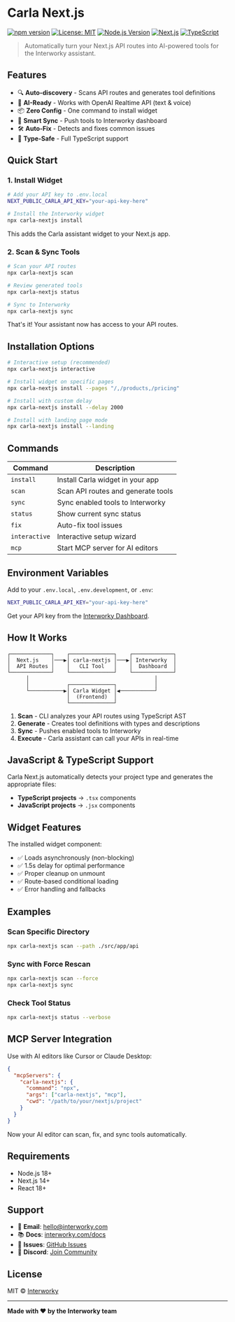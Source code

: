 # Carla Next.js

[![npm version](https://badge.fury.io/js/carla-nextjs.svg)](https://www.npmjs.com/package/carla-nextjs)
[![License: MIT](https://img.shields.io/badge/License-MIT-yellow.svg)](https://opensource.org/licenses/MIT)
[![Node.js Version](https://img.shields.io/node/v/carla-nextjs)](https://nodejs.org)
[![Next.js](https://img.shields.io/badge/Next.js-14%2B-black)](https://nextjs.org)
[![TypeScript](https://img.shields.io/badge/TypeScript-5.3%2B-blue)](https://www.typescriptlang.org/)

> Automatically turn your Next.js API routes into AI-powered tools for the Interworky assistant.

## Features

- 🔍 **Auto-discovery** - Scans API routes and generates tool definitions
- 🤖 **AI-Ready** - Works with OpenAI Realtime API (text & voice)
- 📦 **Zero Config** - One command to install widget
- 🔄 **Smart Sync** - Push tools to Interworky dashboard
- 🛠️ **Auto-Fix** - Detects and fixes common issues
- 🎯 **Type-Safe** - Full TypeScript support

## Quick Start

### 1. Install Widget

```bash
# Add your API key to .env.local
NEXT_PUBLIC_CARLA_API_KEY="your-api-key-here"

# Install the Interworky widget
npx carla-nextjs install
```

This adds the Carla assistant widget to your Next.js app.

### 2. Scan & Sync Tools

```bash
# Scan your API routes
npx carla-nextjs scan

# Review generated tools
npx carla-nextjs status

# Sync to Interworky
npx carla-nextjs sync
```

That's it! Your assistant now has access to your API routes.

## Installation Options

```bash
# Interactive setup (recommended)
npx carla-nextjs interactive

# Install widget on specific pages
npx carla-nextjs install --pages "/,/products,/pricing"

# Install with custom delay
npx carla-nextjs install --delay 2000

# Install with landing page mode
npx carla-nextjs install --landing
```

## Commands

| Command | Description |
|---------|-------------|
| `install` | Install Carla widget in your app |
| `scan` | Scan API routes and generate tools |
| `sync` | Sync enabled tools to Interworky |
| `status` | Show current sync status |
| `fix` | Auto-fix tool issues |
| `interactive` | Interactive setup wizard |
| `mcp` | Start MCP server for AI editors |

## Environment Variables

Add to your `.env.local`, `.env.development`, or `.env`:

```bash
NEXT_PUBLIC_CARLA_API_KEY="your-api-key-here"
```

Get your API key from the [Interworky Dashboard](https://interworky.com/dashboard/integrations).

## How It Works

```
┌─────────────┐    ┌──────────────┐    ┌─────────────┐
│  Next.js    │───▶│ carla-nextjs │───▶│ Interworky  │
│  API Routes │    │   CLI Tool   │    │  Dashboard  │
└─────────────┘    └──────────────┘    └─────────────┘
      │                                        │
      │            ┌──────────────┐            │
      └───────────▶│ Carla Widget │◀───────────┘
                   │  (Frontend)  │
                   └──────────────┘
```

1. **Scan** - CLI analyzes your API routes using TypeScript AST
2. **Generate** - Creates tool definitions with types and descriptions
3. **Sync** - Pushes enabled tools to Interworky
4. **Execute** - Carla assistant can call your APIs in real-time

## JavaScript & TypeScript Support

Carla Next.js automatically detects your project type and generates the appropriate files:

- **TypeScript projects** → `.tsx` components
- **JavaScript projects** → `.jsx` components

## Widget Features

The installed widget component:
- ✅ Loads asynchronously (non-blocking)
- ✅ 1.5s delay for optimal performance
- ✅ Proper cleanup on unmount
- ✅ Route-based conditional loading
- ✅ Error handling and fallbacks

## Examples

### Scan Specific Directory

```bash
npx carla-nextjs scan --path ./src/app/api
```

### Sync with Force Rescan

```bash
npx carla-nextjs scan --force
npx carla-nextjs sync
```

### Check Tool Status

```bash
npx carla-nextjs status --verbose
```

## MCP Server Integration

Use with AI editors like Cursor or Claude Desktop:

```json
{
  "mcpServers": {
    "carla-nextjs": {
      "command": "npx",
      "args": ["carla-nextjs", "mcp"],
      "cwd": "/path/to/your/nextjs/project"
    }
  }
}
```

Now your AI editor can scan, fix, and sync tools automatically.

## Requirements

- Node.js 18+
- Next.js 14+
- React 18+

## Support

- 📧 **Email**: [hello@interworky.com](mailto:hello@interworky.com)
- 📚 **Docs**: [interworky.com/docs](https://interworky.com/docs)
- 🐛 **Issues**: [GitHub Issues](https://github.com/Multi-Sync/carla-nextjs/issues)
- 💬 **Discord**: [Join Community](https://discord.gg/interworky)

## License

MIT © [Interworky](https://interworky.com)

---

**Made with ❤️ by the Interworky team**
